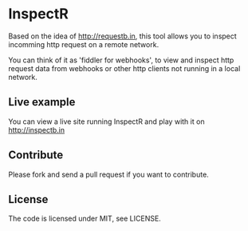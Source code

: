 # InspectR
Based on the idea of http://requestb.in, this tool allows you to inspect incomming http request on a remote network.

You can think of it as 'fiddler for webhooks', to view and inspect http request data from webhooks or other http clients not running in a local network.

## Live example
You can view a live site running InspectR and play with it on http://inspectb.in

## Contribute
Please fork and send a pull request if you want to contribute.

## License
The code is licensed under MIT, see LICENSE.